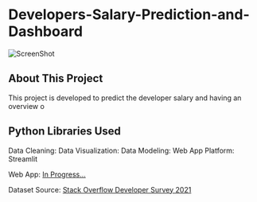 # Developers-Salary-Prediction-and-Dashboard

![ScreenShot](https://github.com/AdamChan-ML/Developers-Salary-Prediction-and-Dashboard/blob/main/blog-dev-survey-2021-results.png)

## About This Project
This project is developed to predict the developer salary and having an overview o

## Python Libraries Used
Data Cleaning:
Data Visualization:
Data Modeling:
Web App Platform: Streamlit

Web App: [In Progress...](https://insights.stackoverflow.com/survey/2021)

Dataset Source: [Stack Overflow Developer Survey 2021](https://insights.stackoverflow.com/survey/2021)
